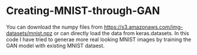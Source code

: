 # Creating-MNIST-through-GAN

You can download the numpy files from https://s3.amazonaws.com/img-datasets/mnist.npz or can directly load the data from keras.datasets.
In this code I have tried to generae more real looking MNIST images by training the GAN model with existing MNIST dataest. 
